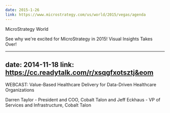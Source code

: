 ```yaml
---
date: 2015-1-26
link: https://www.microstrategy.com/us/world/2015/vegas/agenda
---
```


MicroStrategy World

See why we're excited for MicroStrategy in 2015! Visual Insights Takes Over! 

---
date: 2014-11-18
link: https://cc.readytalk.com/r/xsqgfxotsztj&eom
---

WEBCAST: Value-Based Healthcare Delivery for Data-Driven Healthcare Organizations

Darren Taylor - President and COO, Cobalt Talon and Jeff Eckhaus - VP of Services and Infrastructure, Cobalt Talon
